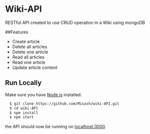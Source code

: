 # Wiki-API

RESTful API created to use CRUD operation in a Wiki using mongoDB

##Features
- Create article
- Delete all articles
- Delete one article
- Read all articles
- Read one article
- Update article content

## Run Locally

Make sure you have [Node.js](http://nodejs.org/)  installed.

```sh
  $ git clone https://github.com/Misash/wiki-API.git
  $ cd wiki-API
  $ npm install
  $ npm start
```

the API should now be running on [localhost:3000](http://localhost:3000/).